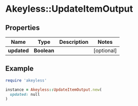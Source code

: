 # Akeyless::UpdateItemOutput

## Properties

| Name | Type | Description | Notes |
| ---- | ---- | ----------- | ----- |
| **updated** | **Boolean** |  | [optional] |

## Example

```ruby
require 'akeyless'

instance = Akeyless::UpdateItemOutput.new(
  updated: null
)
```

